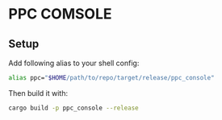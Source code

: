
# PPC COMSOLE

## Setup
Add following alias to your shell config:
```bash
alias ppc="$HOME/path/to/repo/target/release/ppc_console"
```

Then build it with:
```bash
cargo build -p ppc_console --release
```
